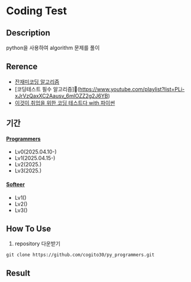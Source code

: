 # Coding Test

## Description
python을 사용하여 algorithm 문제를 풀이

## Rerence
- [잔재미코딩 알고리즘](https://www.fun-coding.org/post/funcodingcodes.html)
- [코딩테스트 필수 알고리즘](https://www.youtube.com/playlist?list=PLi-xJrVzQaxXC2Aausv_6mlOZZ2g2J6YB)
- [이것이 취업을 위한 코딩 테스트다 with 파이썬](https://www.youtube.com/playlist?list=PLRx0vPvlEmdAghTr5mXQxGpHjWqSz0dgC)

## 기간
#### [Programmers](https://school.programmers.co.kr/learn/challenges?order=recent)
- Lv0(2025.04.10-)
- Lv1(2025.04.15-)
- Lv2(2025.)
- Lv3(2025.)

#### [Softeer](https://softeer.ai/practice)
- Lv1()
- Lv2()
- Lv3()

## How To Use
1) repository 다운받기
```
git clone https://github.com/cogito30/py_programmers.git
```

## Result
